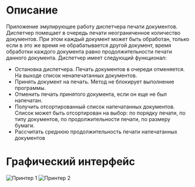 # Описание
Приложение эмулирующее работу диспетчера печати документов.
Диспетчер помещает в очередь печати неограниченное количество документов. При этом каждый документ может быть обработан, только если в это же время не обрабатывается другой документ, время обработки каждого документа равно продолжительности печати данного документа.
Диспетчер имеет следующий функционал:
* Остановка диспетчера. Печать документов в очереди отменяется. На выходе список ненапечатанных документов.
* Принять документ на печать. Метод не блокирует выполнение программы.
* Отменить печать принятого документа, если он еще не был напечатан.
* Получить отсортированный список напечатанных документов. Список может быть отсортирован на выбор: по порядку печати, по типу документов, по продолжительности печати, по размеру бумаги.
* Рассчитать среднюю продолжительность печати напечатанных документов

# Графический интерфейс
![Принтер 1](https://github.com/user-attachments/assets/3380e591-9677-47d6-afd1-71ff4d74a783)
![Принтер 2](https://github.com/user-attachments/assets/81ac3ffe-4db9-45a0-8acc-a1c387533a7e)
